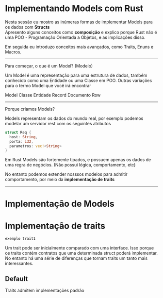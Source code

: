 # Implementando Models com Rust

Nesta sessão eu mostro as inúmeras formas de implementar Models para os dados com **Structs**  
Apresento alguns conceitos como **composição** e explico porque Rust não é uma POO - Programação Orientada a Objetos, e as implicações disso.

Em seguida eu introduzo conceitos mais avançados, como Traits, Enuns e Macros.

---

Para começar, o que é um Model? (Modelo)

Um Model é uma representação para uma estrutura de dados, também conhecido como uma Entidade ou uma Classe em POO.
Outras variações para o termo Model que você irá encontrar

Model
Classe
Entidade
Record
Documento
Row

---

Porque criamos Models?

Models representam os dados do mundo real, por exemplo podemos modelar um servidor rest com os seguintes atributos

```Rust
struct Req {
  host: String,
  porta: i32,
  parametros: vec!<String>
}
```

Em Rust Models são fortemente tipados, e possuem apenas os dados de uma regra de negócios. (Não possui lógica, comportamento, etc)

No entanto podemos extender nosssos modelos para admitir comportamento, por meio da **implementação de traits**

---
# Implementação de Models

# Implementação de traits

```Rust
exemplo trait1
```

Um trait pode ser inicialmente comparado com uma interface. Isso porque os traits contém contratos que uma determinada struct poderá implementar.
No entanto há uma série de diferenças que tornam traits um tanto mais interessantes.

## Default

Traits admitem implementações padrão  


